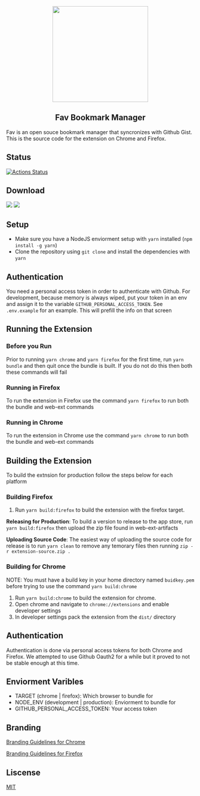 
<div align="center">
  <image src="icon.png" height="256" width="256">
  <h2>Fav Bookmark Manager</h2>
</div>

Fav is an open souce bookmark manager that syncronizes with Github Gist. This is the source code for the extension on Chrome and Firefox.

## Status

[![Actions Status](https://github.com/fav-sh/extension/workflows/tests/badge.svg)](https://github.com/fav-sh/extension/actions)

## Download

<a href="https://chrome.google.com/webstore/detail/fav-bookmark-manager/gammmbkeceiljlgijimbhhgkfmiejnkl?hl=en" target="_blank" alt="chrome-download"><image src="resources/chrome.png"></a>
<a href="https://addons.mozilla.org/en-US/firefox/addon/fav/" target="_blank" alt="firefox-download"><image src="resources/firefox.png"></a>


## Setup

* Make sure you have a NodeJS enviorment setup with `yarn` installed (`npm install -g yarn`)
* Clone the repository using `git clone` and install the dependencies with `yarn`


## Authentication

You need a personal access token in order to authenticate with Github. For development, because memory is always wiped, put your token in an env and assign it to the variable `GITHUB_PERSONAL_ACCESS_TOKEN`. See `.env.example` for an example. This will prefill the info on that screen

## Running the Extension

### Before you Run

Prior to running `yarn chrome` and `yarn firefox` for the first time, run `yarn bundle` and then quit once the bundle is built. 
If you do not do this then both these commands will fail

### Running in Firefox

To run the extension in Firefox use the command `yarn firefox` to run both the bundle and web-ext commands

### Running in Chrome

To run the extension in Chrome use the command `yarn chrome` to run both the bundle and web-ext commands


## Building the Extension

To build the extnsion for production follow the steps below for each platform

### Building Firefox

1. Run `yarn build:firefox` to build the extension with the firefox target.

**Releasing for Production**: To build a version to release to the app store, run `yarn build:firefox` then upload the zip file found in web-ext-artifacts

**Uploading Source Code**: The easiest way of uploading the source code for release is to run `yarn clean` to remove any temorary files then running `zip -r extension-source.zip .`


### Building for Chrome

NOTE: You must have a build key in your home directory named `buidkey.pem` before trying to use the command `yarn build:chrome`

1. Run `yarn build:chrome` to build the extension for chrome.
2. Open chrome and navigate to `chrome://extensions` and enable developer settings
3. In developer settings pack the extension from the `dist/` directory


## Authentication

Authentication is done via personal access tokens for both Chrome and Firefox. We attempted to use Github Oauth2 for a while but it proved to not be stable enough at this time.


## Enviorment Varibles

* TARGET (chrome | firefox): Which browser to bundle for
* NODE_ENV (development | production): Enviorment to bundle for
* GITHUB_PERSONAL_ACCESS_TOKEN: Your access token


## Branding

[Branding Guidelines for Chrome](https://blog.mozilla.org/addons/2015/11/10/promote-your-add-ons-with-the-get-the-add-on-button/)

[Branding Guidelines for Firefox](https://blog.mozilla.org/addons/2015/11/10/promote-your-add-ons-with-the-get-the-add-on-button/)



## Liscense

[MIT](LICENSE.md)